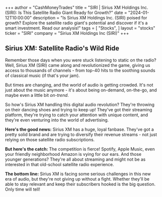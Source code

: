 +++
author = "CashMoneyTrades"
title = "SIRI |  Sirius XM Holdings Inc. (SIRI): Is This Satellite Radio Giant Ready for Growth?"
date = "2024-01-12T10:00:00"
description = "Is Sirius XM Holdings Inc. (SIRI) poised for growth? Explore the satellite radio giant's potential and discover if it's a smart investment. Read our analysis!"
tags = [
"Stocks",
]
layout = "stocks"
ticker = "SIRI"
company = "Sirius XM Holdings Inc (SIRI)"
+++
        


## Sirius XM: Satellite Radio's Wild Ride

Remember those days when you were stuck listening to static on the radio? Well, Sirius XM (SIRI) came along and revolutionized the game, giving us access to thousands of channels - from top-40 hits to the soothing sounds of classical music (if that's your jam).

But times are changing, and the world of audio is getting crowded. It's not just about the music anymore - it's about being on-demand, on-the-go, and maybe even a little bit *on-trend*. 

So how's Sirius XM handling this digital audio revolution? They're throwing on their dancing shoes and trying to keep up! They've got their streaming platform, they're trying to catch your attention with unique content, and they're even venturing into the world of advertising. 

**Here's the good news:** Sirius XM has a huge, loyal fanbase. They've got a pretty solid brand and are trying to diversify their revenue streams - not just relying on those satellite radio subscriptions. 

**But here's the catch:** The competition is fierce! Spotify, Apple Music, even your friendly neighborhood Amazon is vying for our ears. And those younger generations? They're all about streaming and might not be as interested in that old-school satellite radio experience. 

**The bottom line:** Sirius XM is facing some serious challenges in this new era of audio, but they're not giving up without a fight. Whether they'll be able to stay relevant and keep their subscribers hooked is the big question. Only time will tell! 

        